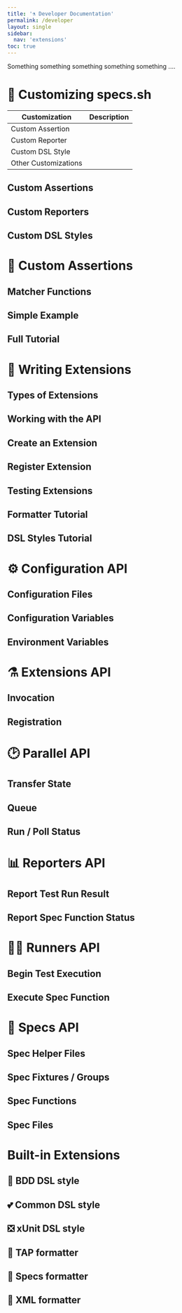 ```yaml
---
title: '⚗️ Developer Documentation'
permalink: /developer
layout: single
sidebar:
  nav: 'extensions'
toc: true
---
```


Something something something something something ....

# 🔬 Customizing specs.sh

| Customization        | Description |
| -------------------- | ----------- |
| Custom Assertion     |             |
| Custom Reporter      |             |
| Custom DSL Style     |             |
| Other Customizations |             |

## Custom Assertions

## Custom Reporters

## Custom DSL Styles

# 🧐 Custom Assertions

## Matcher Functions

## Simple Example

## Full Tutorial

# 📝 Writing Extensions

## Types of Extensions

## Working with the API

## Create an Extension

## Register Extension

## Testing Extensions

## Formatter Tutorial

## DSL Styles Tutorial
# ⚙️ Configuration API









































## Configuration Files
## Configuration Variables
## Environment Variables
# ⚗️ Extensions API









































## Invocation









































## Registration









































# 🕑 Parallel API









































## Transfer State









































## Queue









































## Run / Poll Status









































# 📊 Reporters API









































## Report Test Run Result









































## Report Spec Function Status









































# 🏃‍♀️ Runners API









































## Begin Test Execution









































## Execute Spec Function









































# 🔬 Specs API









































## Spec Helper Files









































## Spec Fixtures / Groups









































## Spec Functions









































## Spec Files









































# Built-in Extensions









































## 👥 BDD DSL style
## 💕 Common DSL style
## ❎ xUnit DSL style
## 📰 TAP formatter
## 📜 Specs formatter
## 📑 XML formatter
